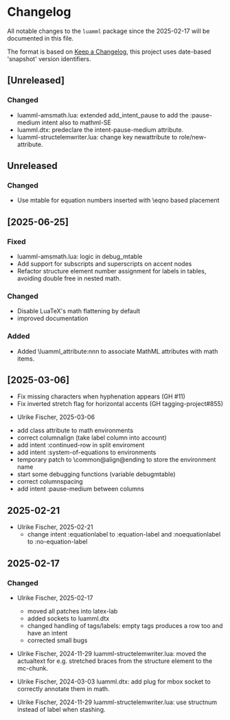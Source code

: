 # Changelog
All notable changes to the `luamml` package since the
2025-02-17 will be documented in this file.

The format is based on [Keep a Changelog](https://keepachangelog.com/en/1.0.0/),
this project uses date-based 'snapshot' version identifiers.
## [Unreleased]
### Changed
  * luamml-amsmath.lua: extended add_intent_pause to add the :pause-medium intent also
  to mathml-SE
  * luamml.dtx: predeclare the intent-pause-medium attribute.
  * luamml-structelemwriter.lua: change key newattribute to role/new-attribute.

## Unreleased
 ### Changed
  * Use mtable for equation numbers inserted with \eqno based placement

## [2025-06-25]
 ### Fixed
  * luamml-amsmath.lua: logic in debug_mtable
  * Add support for subscripts and superscripts on accent nodes
  * Refactor structure element number assignment for labels in tables,
    avoiding double free in nested math.
  
 ### Changed
  * Disable LuaTeX's math flattening by default
  * improved documentation
  
 ### Added
  * Added \luamml_attribute:nnn to associate MathML attributes with math items.

## [2025-03-06]

 * Fix missing characters when hyphenation appears (GH #11)
 * Fix inverted stretch flag for horizontal accents (GH tagging-project#855)
 - Ulrike Fischer, 2025-03-06
 * add class attribute to math environments
 * correct columnalign (take label column into account)
 * add intent :continued-row in split enviroment
 * add intent :system-of-equations to environments
 * temporary patch to \common@align@ending to store the environment name
 * start some debugging functions (variable debugmtable)
 * correct columnspacing
 * add intent :pause-medium between columns
  
## 2025-02-21

- Ulrike Fischer, 2025-02-21
  * change intent :equationlabel to :equation-label and 
  :noequationlabel to :no-equation-label
  

## 2025-02-17

### Changed
- Ulrike Fischer, 2025-02-17
  * moved all patches into latex-lab
  * added sockets to luamml.dtx
  * changed handling of tags/labels: empty tags produces a row too and have an intent
  * corrected small bugs 

- Ulrike Fischer, 2024-11-29
  luamml-structelemwriter.lua: moved the actualtext for e.g. stretched braces from the structure element to the mc-chunk.

- Ulrike Fischer, 2024-03-03
  luamml.dtx: add plug for mbox socket to correctly annotate them in math.

- Ulrike Fischer, 2024-11-29
  luamml-structelemwriter.lua: use structnum instead of label when stashing. 
